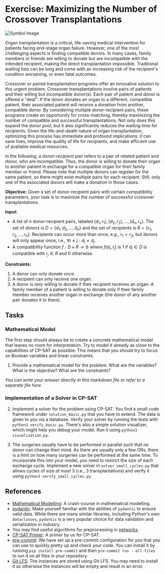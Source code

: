 # Exercise: Maximizing the Number of Crossover Transplantations

![Symbol Image](./.assets/dalle-transpl.png)

Organ transplantation is a critical, life-saving medical intervention for
patients facing end-stage organ failure. However, one of the most challenging
aspects is finding compatible donors. In many cases, family members or friends
are willing to donate but are incompatible with the intended recipient, making
the direct transplantation impossible. Traditional waiting lists can be long and
come with an increasing risk of the recipient's condition worsening, or even
fatal outcomes.

Crossover or paired transplantation programs offer an innovative solution to
this urgent problem. Crossover transplantations involve pairs of patients and
their willing but incompatible donor(s). Each pair of patient and donor is
offered a "deal": If the donor donates an organ to a different, compatible
patient, their associated patient will receive a donation from another,
compatible donor. By considering multiple donor-recipient pairs, these programs
create an opportunity for cross-matching, thereby maximizing the number of
compatible and successful transplantations. Not only does this expand the donor
pool, but it also significantly reduces the waiting time for recipients. Given
the life-and-death nature of organ transplantation, optimizing this process has
immediate and profound implications: it can save lives, improve the quality of
life for recipients, and make efficient use of available medical resources.

In the following, a _donor-recipient pair_ refers to a pair of related patient
and donor, who are incompatible. Thus, the donor is willing to donate their
organ to another patient in exchange for a compatible organ for their family
member or friend. Please note that multiple donors can register for the same
patient, so there might exist multiple pairs for each recipient. Still, only one
of the associated donors will make a donation in those cases.

**Objective:** Given a set of donor-recipient pairs with certain compatibility
parameters, your task is to maximize the number of successful crossover
transplantations.

**Input:**

- A list of $n$ donor-recipient pairs, labeled
  $(d_1, r_1), (d_2, r_2), \ldots, (d_n, r_n)$. The set of donors is
  $D = \{d_1, d_2, \ldots, d_n\}$ and the set of recipients is
  $R = \{r_1, r_2, \ldots, r_n\}$. Recipients can occur more than once, e.g.,
  $r_1=r_3$, but donors will only appear once, i.e.,
  $\forall i\not= j: d_i\not=d_j$.
- A compatibility function $f: D\times R \rightarrow \mathbb{B}$ where
  $f(d_i, r_j)$ is 1 if $d_i\in D$ is compatible with $r_j\in R$ and 0
  otherwise.

**Constraints:**

1. A donor can only donate once.
2. A recipient can only receive one organ.
3. A donor is only willing to donate if their recipient receives an organ. A
   family member of a patient is willing to donate only if their family member
   receives another organ in exchange (the donor of any another pair donates it
   to them).

## Tasks

### Mathematical Model

The first step should always be to create a concrete mathematical model that
leaves no room for interpretation. Try to model it already as close to the
capabilities of CP-SAT as possible. This means that you should try to focus on
Boolean variables and linear constraints.

1. Provide a mathematical model for the problem. What are the variables? What is
   the objective? What are the constraints?

_You can write your answer directly in this markdown file or refer to a separate
file here._

<!-- ADD YOUR ANSWER HERE -->

### Implementation of a Solver in CP-SAT

2. Implement a solver for the problem using CP-SAT. You find a small code
   framework under `solution_basic.py` that you have to extend. The data is
   given to you via a database. Verify your solver by running the tests with
   `python3 verify_basic.py`. There's also a simple solution visualizer, which
   might help you debug your model. Run it using `python3 visualization.py`.

3. The surgeries usually have to be performed in parallel such that no donor can
   change their mind. As there are usually only a few ORs, there is a limit on
   how many surgeries can be performed at the same time. To incorporate this
   into your model, you need to restrict the size of each exchange cycle.
   Implement a new solver in `solver_small_cycles.py` that allows cycles of size *at most* 3 (i.e., 3 transplantations) and verify it using
   `python3 verify_small_cycles.py`.

## References

- [Mathematical Modelling](https://www.gurobi.com/resources/math-programming-modeling-basics/):
  A crash-course in mathematical modelling.
- [pydantic](https://docs.pydantic.dev/latest/): Make yourself familiar with the
  abilities of `pydantic` to ensure valid data. While there are many similar
  libraries, including Python's own `dataclasses`, `pydantic` is a very popular
  choice for data validation and serialization in industry.
- You may find useful algorithms for preprocessing in
  [networkx](https://networkx.org/documentation/stable/reference/algorithms/index.html).
- [CP-SAT Primer](https://github.com/d-krupke/cpsat-primer): A primer by us for
  CP-SAT.
- [pre-commit](https://pre-commit.com/): We have set up a pre-commit
  configuration for you that you can use to quickly pretty up and check your
  code. You can install it by running `pip install pre-commit` and then
  `pre-commit run --all-files` to run it on all files in your repository.
- [Git LFS](https://git-lfs.com/): The instances are stored using Git LFS. You
  may need to install it as otherwise the instances will be empty and result in
  an error.
